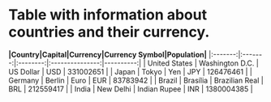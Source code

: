 # Table with information about countries and their currency.

**|Country|Capital|Currency|Currency Symbol|Population|**
|:-------:|:-------:|:--------:|:---------------:|----------:|
| United States | Washington D.C. | US Dollar | USD | 331002651 |
| Japan | Tokyo | Yen | JPY | 126476461 |
| Germany | Berlin | Euro | EUR | 83783942 |
| Brazil | Brasília | Brazilian Real | BRL | 212559417 |
| India | New Delhi | Indian Rupee | INR | 1380004385 |